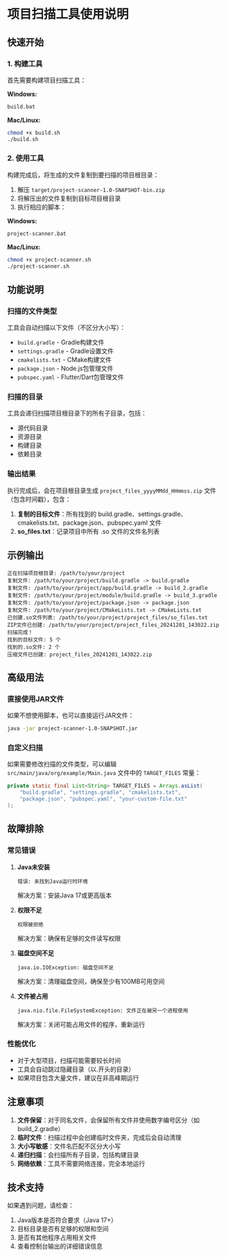 # 项目扫描工具使用说明

## 快速开始

### 1. 构建工具

首先需要构建项目扫描工具：

**Windows:**
```cmd
build.bat
```

**Mac/Linux:**
```bash
chmod +x build.sh
./build.sh
```

### 2. 使用工具

构建完成后，将生成的文件复制到要扫描的项目根目录：

1. 解压 `target/project-scanner-1.0-SNAPSHOT-bin.zip`
2. 将解压出的文件复制到目标项目根目录
3. 执行相应的脚本：

**Windows:**
```cmd
project-scanner.bat
```

**Mac/Linux:**
```bash
chmod +x project-scanner.sh
./project-scanner.sh
```

## 功能说明

### 扫描的文件类型

工具会自动扫描以下文件（不区分大小写）：

- `build.gradle` - Gradle构建文件
- `settings.gradle` - Gradle设置文件
- `cmakelists.txt` - CMake构建文件
- `package.json` - Node.js包管理文件
- `pubspec.yaml` - Flutter/Dart包管理文件

### 扫描的目录

工具会递归扫描项目根目录下的所有子目录，包括：
- 源代码目录
- 资源目录
- 构建目录
- 依赖目录

### 输出结果

执行完成后，会在项目根目录生成 `project_files_yyyyMMdd_HHmmss.zip` 文件（包含时间戳），包含：

1. **复制的目标文件**：所有找到的 build.gradle、settings.gradle、cmakelists.txt、package.json、pubspec.yaml 文件
2. **so_files.txt**：记录项目中所有 .so 文件的文件名列表

## 示例输出

```
正在扫描项目根目录: /path/to/your/project
复制文件: /path/to/your/project/build.gradle -> build.gradle
复制文件: /path/to/your/project/app/build.gradle -> build_2.gradle
复制文件: /path/to/your/project/module/build.gradle -> build_3.gradle
复制文件: /path/to/your/project/package.json -> package.json
复制文件: /path/to/your/project/CMakeLists.txt -> CMakeLists.txt
已创建.so文件列表: /path/to/your/project/project_files/so_files.txt
ZIP文件已创建: /path/to/your/project/project_files_20241201_143022.zip
扫描完成！
找到的目标文件: 5 个
找到的.so文件: 2 个
压缩文件已创建: project_files_20241201_143022.zip
```

## 高级用法

### 直接使用JAR文件

如果不想使用脚本，也可以直接运行JAR文件：

```bash
java -jar project-scanner-1.0-SNAPSHOT.jar
```

### 自定义扫描

如果需要修改扫描的文件类型，可以编辑 `src/main/java/org/example/Main.java` 文件中的 `TARGET_FILES` 常量：

```java
private static final List<String> TARGET_FILES = Arrays.asList(
    "build.gradle", "settings.gradle", "cmakelists.txt", 
    "package.json", "pubspec.yaml", "your-custom-file.txt"
);
```

## 故障排除

### 常见错误

1. **Java未安装**
   ```
   错误: 未找到Java运行时环境
   ```
   解决方案：安装Java 17或更高版本

2. **权限不足**
   ```
   权限被拒绝
   ```
   解决方案：确保有足够的文件读写权限

3. **磁盘空间不足**
   ```
   java.io.IOException: 磁盘空间不足
   ```
   解决方案：清理磁盘空间，确保至少有100MB可用空间

4. **文件被占用**
   ```
   java.nio.file.FileSystemException: 文件正在被另一个进程使用
   ```
   解决方案：关闭可能占用文件的程序，重新运行

### 性能优化

- 对于大型项目，扫描可能需要较长时间
- 工具会自动跳过隐藏目录（以.开头的目录）
- 如果项目包含大量文件，建议在非高峰期运行

## 注意事项

1. **文件保留**：对于同名文件，会保留所有文件并使用数字编号区分（如 build_2.gradle）
2. **临时文件**：扫描过程中会创建临时文件夹，完成后会自动清理
3. **大小写敏感**：文件名匹配不区分大小写
4. **递归扫描**：会扫描所有子目录，包括构建目录
5. **网络依赖**：工具不需要网络连接，完全本地运行

## 技术支持

如果遇到问题，请检查：

1. Java版本是否符合要求（Java 17+）
2. 目标目录是否有足够的权限和空间
3. 是否有其他程序占用相关文件
4. 查看控制台输出的详细错误信息
